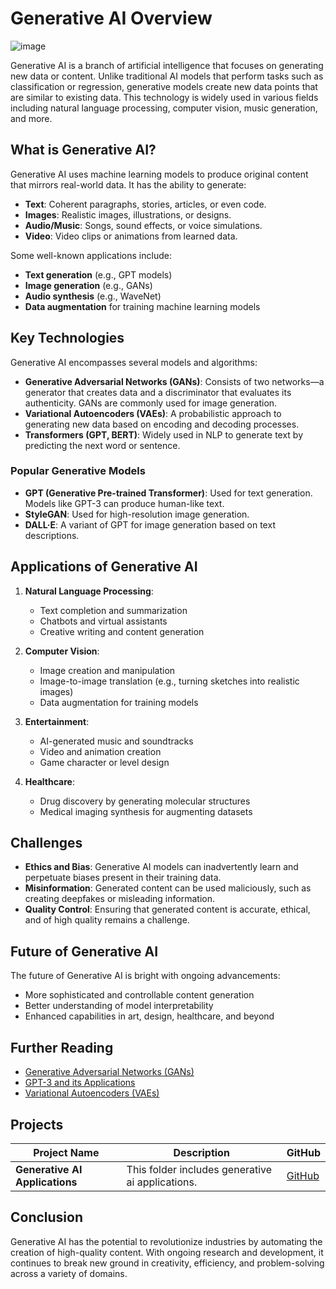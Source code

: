 # Generative AI Overview
![image](https://github.com/user-attachments/assets/9504a65e-780f-469c-9753-229ea87df1d8)

Generative AI is a branch of artificial intelligence that focuses on generating new data or content. Unlike traditional AI models that perform tasks such as classification or regression, generative models create new data points that are similar to existing data. This technology is widely used in various fields including natural language processing, computer vision, music generation, and more.

## What is Generative AI?

Generative AI uses machine learning models to produce original content that mirrors real-world data. It has the ability to generate:
- **Text**: Coherent paragraphs, stories, articles, or even code.
- **Images**: Realistic images, illustrations, or designs.
- **Audio/Music**: Songs, sound effects, or voice simulations.
- **Video**: Video clips or animations from learned data.

Some well-known applications include:
- **Text generation** (e.g., GPT models)
- **Image generation** (e.g., GANs)
- **Audio synthesis** (e.g., WaveNet)
- **Data augmentation** for training machine learning models

## Key Technologies

Generative AI encompasses several models and algorithms:
- **Generative Adversarial Networks (GANs)**: Consists of two networks—a generator that creates data and a discriminator that evaluates its authenticity. GANs are commonly used for image generation.
- **Variational Autoencoders (VAEs)**: A probabilistic approach to generating new data based on encoding and decoding processes.
- **Transformers (GPT, BERT)**: Widely used in NLP to generate text by predicting the next word or sentence.
  
### Popular Generative Models
- **GPT (Generative Pre-trained Transformer)**: Used for text generation. Models like GPT-3 can produce human-like text.
- **StyleGAN**: Used for high-resolution image generation.
- **DALL·E**: A variant of GPT for image generation based on text descriptions.

## Applications of Generative AI

1. **Natural Language Processing**:
   - Text completion and summarization
   - Chatbots and virtual assistants
   - Creative writing and content generation

2. **Computer Vision**:
   - Image creation and manipulation
   - Image-to-image translation (e.g., turning sketches into realistic images)
   - Data augmentation for training models

3. **Entertainment**:
   - AI-generated music and soundtracks
   - Video and animation creation
   - Game character or level design

4. **Healthcare**:
   - Drug discovery by generating molecular structures
   - Medical imaging synthesis for augmenting datasets

## Challenges

- **Ethics and Bias**: Generative AI models can inadvertently learn and perpetuate biases present in their training data.
- **Misinformation**: Generated content can be used maliciously, such as creating deepfakes or misleading information.
- **Quality Control**: Ensuring that generated content is accurate, ethical, and of high quality remains a challenge.

## Future of Generative AI

The future of Generative AI is bright with ongoing advancements:
- More sophisticated and controllable content generation
- Better understanding of model interpretability
- Enhanced capabilities in art, design, healthcare, and beyond

## Further Reading

- [Generative Adversarial Networks (GANs)](https://en.wikipedia.org/wiki/Generative_adversarial_network)
- [GPT-3 and its Applications](https://openai.com/research/gpt-3)
- [Variational Autoencoders (VAEs)](https://arxiv.org/abs/1312.6114)
## Projects

| Project Name | Description | GitHub | 
| --- | --- | --- |
| **Generative AI Applications** | This folder includes generative ai applications. | [GitHub](https://github.com/huseyincenik/generative_ai) |


## Conclusion

Generative AI has the potential to revolutionize industries by automating the creation of high-quality content. With ongoing research and development, it continues to break new ground in creativity, efficiency, and problem-solving across a variety of domains.
